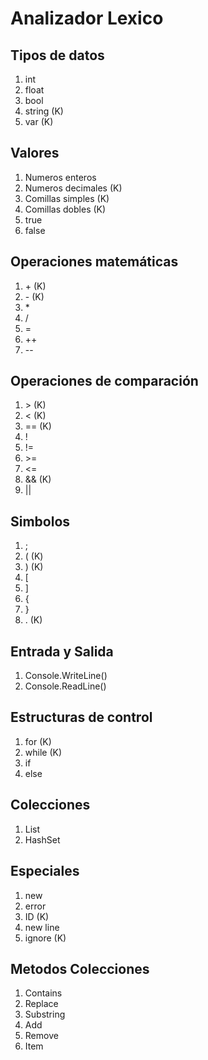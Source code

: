 # Analizador Lexico

## Tipos de datos
1. int
2. float
3. bool
4. string (K)
5. var (K)

## Valores
1. Numeros enteros
2. Numeros decimales (K)
3. Comillas simples (K)
4. Comillas dobles (K)
5. true
6. false

## Operaciones matemáticas
1. \+ (K)
2. \- (K)
3. \*
4. /
5. =
6. ++
7. --

## Operaciones de comparación
1. \> (K)
2. < (K)
3. == (K)
4. !
5. !=
6. \>=
7. <=
7. && (K)
8. ||

## Simbolos
1. ;
2. ( (K)
3. ) (K)
4. [
5. ]
6. {
7. }
8. . (K)

## Entrada y Salida
1. Console.WriteLine()
2. Console.ReadLine()

## Estructuras de control
1. for (K)
2. while (K)
3. if
4. else

## Colecciones
1. List<T>
2. HashSet<T>

## Especiales
1. new
2. error
3. ID (K)
4. new line
5. ignore (K)

## Metodos Colecciones
1. Contains
2. Replace
3. Substring
4. Add
5. Remove
6. Item